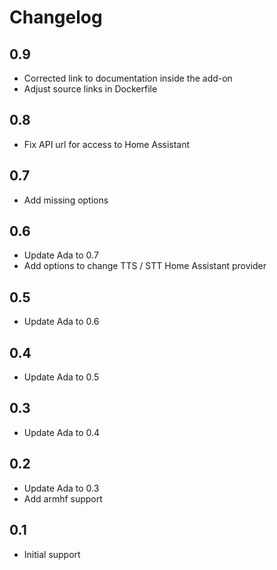 # Changelog

## 0.9

- Corrected link to documentation inside the add-on
- Adjust source links in Dockerfile

## 0.8

- Fix API url for access to Home Assistant

## 0.7

- Add missing options

## 0.6

- Update Ada to 0.7
- Add options to change TTS / STT Home Assistant provider

## 0.5

- Update Ada to 0.6

## 0.4

- Update Ada to 0.5

## 0.3

- Update Ada to 0.4

## 0.2

- Update Ada to 0.3
- Add armhf support

## 0.1

- Initial support
